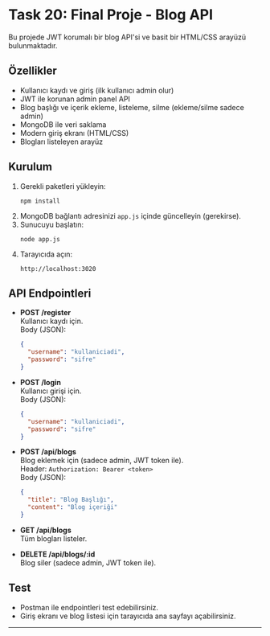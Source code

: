 # Task 20: Final Proje - Blog API

Bu projede JWT korumalı bir blog API'si ve basit bir HTML/CSS arayüzü bulunmaktadır.

## Özellikler

- Kullanıcı kaydı ve giriş (ilk kullanıcı admin olur)
- JWT ile korunan admin panel API
- Blog başlığı ve içerik ekleme, listeleme, silme (ekleme/silme sadece admin)
- MongoDB ile veri saklama
- Modern giriş ekranı (HTML/CSS)
- Blogları listeleyen arayüz

## Kurulum

1. Gerekli paketleri yükleyin:
   ```
   npm install
   ```
2. MongoDB bağlantı adresinizi `app.js` içinde güncelleyin (gerekirse).
3. Sunucuyu başlatın:
   ```
   node app.js
   ```
4. Tarayıcıda açın:
   ```
   http://localhost:3020
   ```

## API Endpointleri

- **POST /register**  
  Kullanıcı kaydı için.  
  Body (JSON):

  ```json
  {
    "username": "kullaniciadi",
    "password": "sifre"
  }
  ```

- **POST /login**  
  Kullanıcı girişi için.  
  Body (JSON):

  ```json
  {
    "username": "kullaniciadi",
    "password": "sifre"
  }
  ```

- **POST /api/blogs**  
  Blog eklemek için (sadece admin, JWT token ile).  
  Header: `Authorization: Bearer <token>`  
  Body (JSON):

  ```json
  {
    "title": "Blog Başlığı",
    "content": "Blog içeriği"
  }
  ```

- **GET /api/blogs**  
  Tüm blogları listeler.

- **DELETE /api/blogs/:id**  
  Blog siler (sadece admin, JWT token ile).

## Test

- Postman ile endpointleri test edebilirsiniz.
- Giriş ekranı ve blog listesi için tarayıcıda ana sayfayı açabilirsiniz.

---
